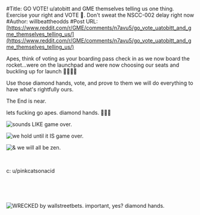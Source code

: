 #Title: GO VOTE! u/atobitt and GME themselves telling us one thing. Exercise your right and VOTE 🚀. Don't sweat the NSCC-002 delay right now
#Author: willbeattheodds
#Post URL: [https://www.reddit.com/r/GME/comments/n7avu5/go_vote_uatobitt_and_gme_themselves_telling_us/](https://www.reddit.com/r/GME/comments/n7avu5/go_vote_uatobitt_and_gme_themselves_telling_us/)


Apes, think of voting as your boarding pass check in as we now board the rocket...were on the launchpad and were now choosing our seats and buckling up for launch 💎✊🏻🚀

Use those diamond hands, vote, and prove to them we will do everything to have what's rightfully ours.

The End is near.

lets fucking go apes. diamond hands. 💎✊🏻

![sounds LIKE game over.](https://preview.redd.it/1o03mvwczrx61.png?width=798&format=png&auto=webp&s=b008257177ea917417b9ce561b4c4791aadb1b7e)

![we hold until it IS game over.](https://preview.redd.it/9ljj0eybzrx61.png?width=1108&format=png&auto=webp&s=9f1d7a2229d804eef4b6d840399b0b5ad2ca739f)

![& we will all be zen. ](https://preview.redd.it/5mvg6fzsyrx61.png?width=1064&format=png&auto=webp&s=00c3fdbddbcf453208621e06324fffda3a71c508)

&#x200B;

c: u/pinkcatsonacid

&#x200B;

&#x200B;

![WRECKED by wallstreetbets. important, yes? diamond hands.](https://preview.redd.it/uocgv8tj3sx61.png?width=1103&format=png&auto=webp&s=b58810d9f08f020f99bcd9b0e78c3873edac9fbb)